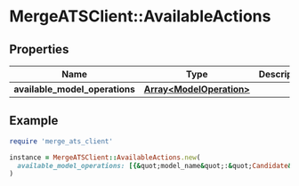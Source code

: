 # MergeATSClient::AvailableActions

## Properties

| Name | Type | Description | Notes |
| ---- | ---- | ----------- | ----- |
| **available_model_operations** | [**Array&lt;ModelOperation&gt;**](ModelOperation.md) |  | [optional] |

## Example

```ruby
require 'merge_ats_client'

instance = MergeATSClient::AvailableActions.new(
  available_model_operations: [{&quot;model_name&quot;:&quot;Candidate&quot;,&quot;available_operations&quot;:[&quot;FETCH&quot;,&quot;CREATE&quot;]}]
)
```

